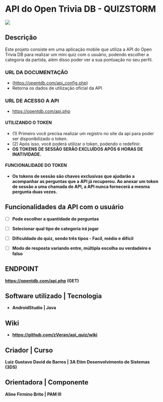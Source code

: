 # API do Open Trivia DB - QUIZSTORM

<img src="https://i.imgur.com/9YatsTi.png">

## Descrição
Este projeto consiste em uma aplicação mobile que utiliza a API do Open Trivia DB para realizar um mini quiz com o usuário, podendo escolher a categoria da partida, além disso poder ver a sua pontuação no seu perfil.

### URL DA DOCUMENTAÇÃO
- (https://opentdb.com/api_config.php)
- Retorna os dados de utilização oficial da API

### URL DE ACESSO A API 
- https://opentdb.com/api.php

#### UTILIZANDO O TOKEN 
- (1) Primeiro você precisa realizar um registro no site da api para poder ser disponibilizado o token. 
- (2) Após isso, você poderá utilizar o token, podendo o redefinir.
- <b>OS TOKENS DE SESSÃO SERÃO EXCLUÍDOS APÓS 6 HORAS DE INATIVIDADE.<b>

#### FUNCIONALIDADE DO TOKEN 
- Os tokens de sessão são chaves exclusivas que ajudarão a acompanhar as perguntas que a API já recuperou. Ao anexar um token de sessão a uma chamada de API, a API nunca fornecerá a mesma pergunta duas vezes.

## Funcionalidades da API com o usuário 
- [ ] Pode escolher a quantidade de perguntas
- [ ] Selecionar qual tipo de categoria irá jogar
- [ ] Dificuldade do quiz, sendo três tipos - Facíl, médio e difícil
- [ ] Modo de resposta variando entre, múltipla escolha ou verdadeiro e falso


## ENDPOINT
https://opentdb.com/api.php (GET)

## Software utilizado | Tecnologia 
- AndroidStudio | Java 

## Wiki
- https://github.com/zVeran/api_quiz/wiki

## Criador | Curso
Luiz Gustavo David de Barros | 3A Etim Desenvolvimento de Sistemas (3DS)

## Orientadora | Componente
Aline Firmino Brito | PAM III
